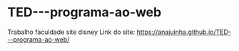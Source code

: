 # TED---programa-ao-web
Trabalho faculdade site disney
Link do site: https://anajuinha.github.io/TED---programa-ao-web/
